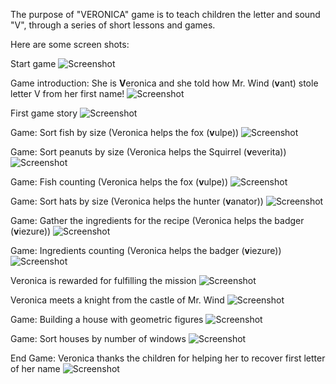 The purpose of "VERONICA" game is to teach children the letter and sound "V", through a series of short lessons and games.

Here are some screen shots:

Start game
![Screenshot](https://github.com/teofanaenachioiu/Veronica-Game/blob/master/screenshots/vero14.PNG)

Game introduction: She is <b>V</b>eronica and she told how Mr. Wind (<b>v</b>ant) stole letter V from her first name!
![Screenshot](https://github.com/teofanaenachioiu/Veronica-Game/blob/master/screenshots/vero1.png)

First game story
![Screenshot](https://github.com/teofanaenachioiu/Veronica-Game/blob/master/screenshots/vero2.png)

Game: Sort fish by size (Veronica helps the fox (<b>v</b>ulpe))
![Screenshot](https://github.com/teofanaenachioiu/Veronica-Game/blob/master/screenshots/vero3.png)

Game: Sort peanuts by size (Veronica helps the Squirrel (<b>v</b>everita))
![Screenshot](https://github.com/teofanaenachioiu/Veronica-Game/blob/master/screenshots/vero4.png)


Game: Fish counting (Veronica helps the fox (<b>v</b>ulpe))
![Screenshot](https://github.com/teofanaenachioiu/Veronica-Game/blob/master/screenshots/vero5.png)

Game: Sort hats by size (Veronica helps the hunter (<b>v</b>anator))
![Screenshot](https://github.com/teofanaenachioiu/Veronica-Game/blob/master/screenshots/vero6.png)

Game: Gather the ingredients for the recipe (Veronica helps the badger (<b>v</b>iezure))
![Screenshot](https://github.com/teofanaenachioiu/Veronica-Game/blob/master/screenshots/vero7.png)

Game: Ingredients counting (Veronica helps the badger (<b>v</b>iezure))
![Screenshot](https://github.com/teofanaenachioiu/Veronica-Game/blob/master/screenshots/vero8.png)

Veronica is rewarded for fulfilling the mission
![Screenshot](https://github.com/teofanaenachioiu/Veronica-Game/blob/master/screenshots/vero9.png)

Veronica meets a knight from the castle of Mr. Wind
![Screenshot](https://github.com/teofanaenachioiu/Veronica-Game/blob/master/screenshots/vero10.png)

Game: Building a house with geometric figures
![Screenshot](https://github.com/teofanaenachioiu/Veronica-Game/blob/master/screenshots/vero11.png)

Game: Sort houses by number of windows
![Screenshot](https://github.com/teofanaenachioiu/Veronica-Game/blob/master/screenshots/vero12.png)


End Game: Veronica thanks the children for helping her to recover first letter of her name
![Screenshot](https://github.com/teofanaenachioiu/Veronica-Game/blob/master/screenshots/vero13.png)
